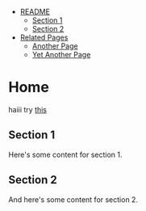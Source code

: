 <!-- Table of Contents -->
- [README](#/README)
  - [Section 1](#section-1)
  - [Section 2](#section-2)
- [Related Pages](#related-pages)
  - [Another Page](another-page.md)
  - [Yet Another Page](yet-another-page.md)

<!-- Document Content -->
# Home

haiii try [this](#/README)

## Section 1

Here's some content for section 1.

## Section 2

And here's some content for section 2.
